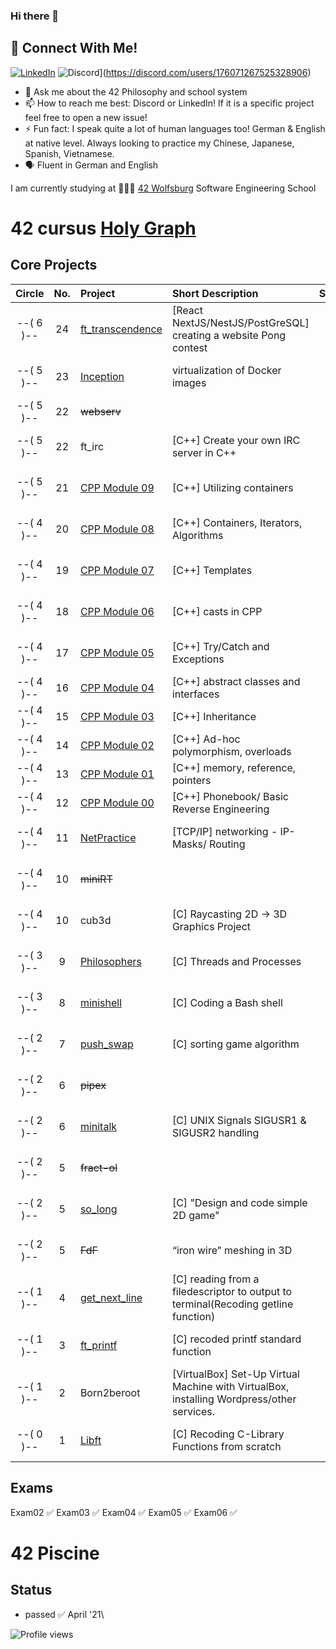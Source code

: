 ### Hi there 👋

## 📱 Connect With Me!
[![LinkedIn](https://img.shields.io/badge/-LinkedIn-0e76a8?style=flat-square&logo=linkedin&logoColor=white)](https://de.linkedin.com/in/huy-duong-aa06924a)
![Discord](https://img.shields.io/badge/Discord-7289DA?style=flat-square&logo=discord&logoColor=white)](https://discord.com/users/176071267525328906)

- 💬 Ask me about the 42 Philosophy and school system
- 📫 How to reach me best: Discord or LinkedIn! If it is a specific project feel free to open a new issue!
- ⚡ Fun fact: I speak quite a lot of human languages too! German & English at native level. Always looking to practice my Chinese, Japanese, Spanish, Vietnamese.
- 🗣️ Fluent in German and English

I am currently studying at 👨🏻‍💻 [42 Wolfsburg](https://42wolfsburg.de/) Software Engineering School


# 42 cursus [Holy Graph](https://cdn.discordapp.com/attachments/308385010979831809/1007561422693220402/unknown.png)

## Core Projects

|  Circle | No. | Project                                     | Short Description                | Status |     Score    |
| :-----: | :-: | :------------------------------------------ | :-----------------               | :----: | :----------: |
|--( 6 )--| 24  | [ft_transcendence](https://github.com/edvinas1122/42_transcendence)  | [React NextJS/NestJS/PostGreSQL] creating a website  Pong contest  | ✅     | 100 / 100 % |
|--( 5 )--| 23  | [Inception](../../../42_inception)          | virtualization of Docker images  | ✅     | 120 / 100 % |
|--( 5 )--| 22  | ~~webserv~~                                 |                                  | ➖     |             |
|--( 5 )--| 22  |  ft_irc                                     | [C++] Create your own IRC server in C++ | ✅     | 125 / 100 % |
|--( 5 )--| 21  | [CPP Module 09](../../../42_cpp_Module09)   | [C++] Utilizing containers      | ✅     | 100 / 100 % |
|--( 4 )--| 20  | [CPP Module 08](../../../42_cpp_Module08)   | [C++] Containers, Iterators, Algorithms| ✅     | 100 / 100 % |
|--( 4 )--| 19  | [CPP Module 07](../../../42_cpp_Module07)   | [C++] Templates                        | ✅     | 100 / 100 % |
|--( 4 )--| 18  | [CPP Module 06](../../../42_cpp_Module06)   | [C++] casts in CPP                     | ✅     |  90 / 100 % |
|--( 4 )--| 17  | [CPP Module 05](../../../42_cpp_Module05)   | [C++] Try/Catch and Exceptions         | ✅     | 100 / 100 % |
|--( 4 )--| 16  | [CPP Module 04](../../../42_cpp_Module04)   | [C++] abstract classes and interfaces  | ✅     | 100 /  80 % |
|--( 4 )--| 15  | [CPP Module 03](../../../42_cpp_Module03)   | [C++] Inheritance                      | ✅     | 100 /  80 % |
|--( 4 )--| 14  | [CPP Module 02](../../../42_cpp_Module02)   | [C++] Ad-hoc polymorphism, overloads   | ✅     | 100 /  80 % |
|--( 4 )--| 13  | [CPP Module 01](../../../42_cpp_Module01)   | [C++] memory, reference, pointers      | ✅     | 100 /  80 % |
|--( 4 )--| 12  | [CPP Module 00](../../../42_cpp_Module00)   | [C++] Phonebook/ Basic Reverse Engineering | ✅     | 100 /  80 % |
|--( 4 )--| 11  | [NetPractice](../../../42_NetPractice)      | [TCP/IP] networking - IP-Masks/ Routing   | ✅     | 100 / 100 % |
|--( 4 )--| 10  | ~~miniRT~~                                  |                                  | ➖     | --- / 100 % | 
|--( 4 )--| 10  | cub3d                                       | [C] Raycasting 2D -> 3D Graphics Project | ✅     | 106 / 100 % |
|--( 3 )--|  9  | [Philosophers](../../../42_Philosophers)    | [C] Threads and Processes            | ✅     | 105 / 100 % |
|--( 3 )--|  8  | [minishell](../../../42_Minishell)          | [C] Coding a Bash shell                | ✅     | 101 / 100 % |
|--( 2 )--|  7  | [push_swap](../../../42_push_swap)          | [C] sorting game algorithm          | ✅     | 86  / 100 % |
|--( 2 )--|  6  | ~~pipex~~                                   |                                  | ➖     | --- / 100 % |   
|--( 2 )--|  6  | [minitalk](../../../42_minitalk)            | [C] UNIX Signals SIGUSR1 & SIGUSR2 handling  | ✅     | 110 / 100 % |    
|--( 2 )--|  5  | ~~fract-ol~~                                |                                  | ➖     | --- / 100 % |
|--( 2 )--|  5  | [so_long](../../../42_so_long)              | [C] "Design and code simple 2D game"  | ✅     | 100 / 100 % |
|--( 2 )--|  5  | ~~FdF~~                                     | “iron wire” meshing in 3D        | ➖     | --- / 100 % |    
|--( 1 )--|  4  | [get_next_line](../../../42_get_next_line)  | [C] reading from a filedescriptor to output to terminal(Recoding getline function)   | ✅     | 125 / 100 % |
|--( 1 )--|  3  | [ft_printf](../../../42_ft_printf)          | [C] recoded printf standard function | ✅     | 100 / 100 % |  
|--( 1 )--|  2  | Born2beroot                                 | [VirtualBox] Set-Up Virtual Machine with VirtualBox, installing Wordpress/other services.  | ✅     | 125 / 100 % | 
|--( 0 )--|  1  | [Libft](../../../42_Libft)                  | [C] Recoding C-Library Functions from scratch                    | ✅     | 125 / 100 % |  

## Exams

Exam02 ✅
Exam03 ✅
Exam04 ✅
Exam05 ✅
Exam06 ✅

# 42 Piscine

## Status
* passed ✅ April '21\

![Profile views](https://gpvc.arturio.dev/qduong42)
